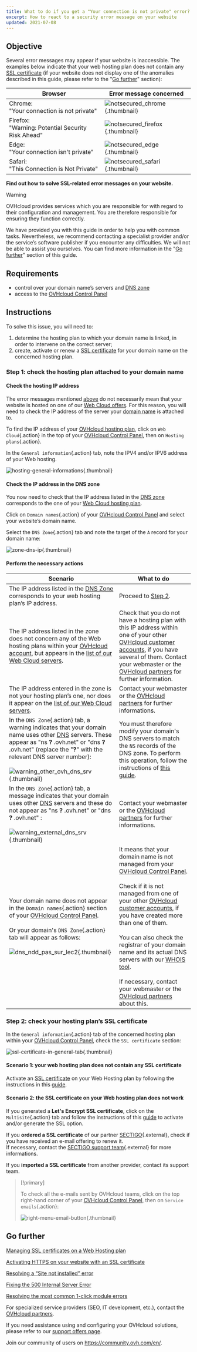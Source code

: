 ```yaml
---
title: What to do if you get a "Your connection is not private" error?
excerpt: How to react to a security error message on your website
updated: 2021-07-08
---
```


## Objective <a name="objective"></a>

Several error messages may appear if your website is inaccessible. The examples below indicate that your web hosting plan does not contain any [SSL certificate](/pages/web_cloud/web_hosting/ssl_on_webhosting) (if your website does not display one of the anomalies described in this guide, please refer to the "[Go further](#go-further)" section):

|Browser|Error message concerned|
|-|---|
|Chrome:<br>"Your connection is not private"|![notsecured_chrome](images/notsecured-chrome.png){.thumbnail}|
|Firefox:<br>"Warning: Potential Security Risk Ahead"|![notsecured_firefox](images/notsecured-firefox.png){.thumbnail}|
|Edge:<br>"Your connection isn't private"|![notsecured_edge](images/notsecured-edge.png){.thumbnail}|
|Safari:<br>"This Connection is Not Private"|![notsecured_safari](images/notsecured-safari.png){.thumbnail}|

**Find out how to solve SSL-related error messages on your website.**

> [!warning]
>
> OVHcloud provides services which you are responsible for with regard to their configuration and management. You are therefore responsible for ensuring they function correctly.
>
> We have provided you with this guide in order to help you with common tasks. Nevertheless, we recommend contacting a specialist provider and/or the service’s software publisher if you encounter any difficulties. We will not be able to assist you ourselves. You can find more information in the "[Go further](#go-further)" section of this guide.
>

## Requirements

- control over your domain name’s servers and [DNS zone](/pages/web_cloud/domains/dns_zone_edit#understanding-dns)
- access to the [OVHcloud Control Panel](/links/manager)

## Instructions

To solve this issue, you will need to:

1. determine the hosting plan to which your domain name is linked, in order to intervene on the correct server;
2. create, activate or renew a [SSL certificate](/pages/web_cloud/web_hosting/ssl_on_webhosting) for your domain name on the concerned hosting plan.

### Step 1: check the hosting plan attached to your domain name

#### Check the hosting IP address

The error messages mentioned [above](#objective) do not necessarily mean that your website is hosted on one of our [Web Cloud offers](/links/web/hosting). For this reason, you will need to check the IP address of the server your [domain name](/links/web/domains) is attached to.

To find the IP address of your [OVHcloud hosting plan](/links/web/hosting), click on `Web Cloud`{.action} in the top of your [OVHcloud Control Panel](/links/manager), then on `Hosting plans`{.action}.

In the `General information`{.action} tab, note the IPV4 and/or IPV6 address of your Web hosting.

![hosting-general-informations](images/find-ipv4-and-ipv6.png){.thumbnail}

#### Check the IP address in the DNS zone

You now need to check that the IP address listed in the [DNS zone](/pages/web_cloud/domains/dns_zone_edit) corresponds to the one of your [Web Cloud hosting plan](/links/web/hosting).

Click on `Domain names`{.action} of your [OVHcloud Control Panel](/links/manager) and select your website’s domain name.

Select the `DNS Zone`{.action} tab and note the target of the `A` record for your domain name:

![zone-dns-ip](images/dashboard-entry-a.png){.thumbnail}

#### Perform the necessary actions

|Scenario|What to do|
|---|---|
|The IP address listed in the [DNS Zone](/pages/web_cloud/domains/dns_zone_edit) corresponds to your web hosting plan’s IP address.|Proceed to [Step 2](#step2).|
|The IP address listed in the zone does not concern any of the Web hosting plans within your [OVHcloud account](/links/manager), but appears in the [list of our Web Cloud servers](/pages/web_cloud/web_hosting/clusters_and_shared_hosting_IP).|Check that you do not have a hosting plan with this IP address within one of your other [OVHcloud customer accounts](/links/manager), if you have several of them. Contact your webmaster or the [OVHcloud partners](/links/partner) for further information.|
|The IP address entered in the zone is not your hosting plan’s one, nor does it appear on the [list of our Web Cloud servers](/pages/web_cloud/web_hosting/clusters_and_shared_hosting_IP).|Contact your webmaster or the [OVHcloud partners](/links/partner) for further informations.|
|In the `DNS Zone`{.action} tab, a warning indicates that your domain name uses other [DNS](/pages/web_cloud/domains/dns_zone_edit#understanding-dns) servers. These appear as "ns **?** .ovh.net" or "dns **?** .ovh.net" (replace the "**?**" with the relevant DNS server number):<br><br>![warning_other_ovh_dns_srv](images/message-other-ovh-dns-servers.png){.thumbnail}|You must therefore modify your domain's DNS servers to match the `NS` records of the DNS zone. To perform this operation, follow the instructions of [this guide](/pages/web_cloud/domains/dns_server_general_information#modifying-dns-servers).|
|In the `DNS Zone`{.action} tab, a message indicates that your domain uses other [DNS](/pages/web_cloud/domains/dns_zone_edit#understanding-dns) servers and these do not appear as "ns **?** .ovh.net" or "dns **?** .ovh.net" :<br><br>![warning_external_dns_srv](images/message-external-dns-servers.png){.thumbnail}|Contact your webmaster or the [OVHcloud partners](/links/partner) for further informations.|
|Your domain name does not appear in the `Domain names`{.action} section of your [OVHcloud Control Panel](/links/manager).<br><br>Or your domain's `DNS Zone`{.action} tab will appear as follows:<br><br>![dns_ndd_pas_sur_lec2](images/zone-without-domain-top-of-the-page.png){.thumbnail}|It means that your domain name is not managed from your [OVHcloud Control Panel](/links/manager).<br><br>Check if it is not managed from one of your other [OVHcloud customer accounts](/links/manager), if you have created more than one of them.<br><br>You can also check the registrar of your domain name and its actual DNS servers with our [WHOIS tool](https://www.ovh.com/fr/support/outils/check_whois.pl).<br><br>If necessary, contact your webmaster or the [OVHcloud partners](/links/partner) about this.|

### Step 2: check your hosting plan’s SSL certificate <a name="step2"></a>

In the `General information`{.action} tab of the concerned hosting plan within your [OVHcloud Control Panel](/links/manager), check the `SSL certificate` section:

![ssl-certificate-in-general-tab](images/no-ssl-certificate.png){.thumbnail}

#### Scenario 1: your web hosting plan does not contain any SSL certificate

Activate an [SSL certificate](https://www.ovhcloud.com/en-sg/web-hosting/options/ssl/) on your Web Hosting plan by following the instructions in this [guide](/pages/web_cloud/web_hosting/ssl_on_webhosting).

#### Scenario 2: the SSL certificate on your Web hosting plan does not work

If you generated a **Let's Encrypt SSL certificate**, click on the `Multisite`{.action} tab and follow the instructions of this [guide](/pages/web_cloud/web_hosting/ssl_on_webhosting#enabling-ssl-on-a-multisite) to activate and/or generate the SSL option.

If you **ordered a SSL certificate** of our partner [SECTIGO](https://sectigo.com/){.external}, check if you have received an e-mail offering to renew it.
<br>If necessary, contact the [SECTIGO support team](https://sectigo.com/support){.external} for more informations.

If you **imported a SSL certificate** from another provider, contact its support team.

> [!primary]
>
> To check all the e-mails sent by OVHcloud teams, click on the top right-hand corner of your [OVHcloud Control Panel](/links/manager), then on `Service emails`{.action}:
>
>![right-menu-email-button](images/right-menu-email-button.png){.thumbnail}
>

## Go further <a name="go-further"></a>

[Managing SSL certificates on a Web Hosting plan](/pages/web_cloud/web_hosting/ssl_on_webhosting)

[Activating HTTPS on your website with an SSL certificate](/pages/web_cloud/web_hosting/ssl-activate-https-website)

[Resolving a “Site not installed” error](/pages/web_cloud/web_hosting/multisites_website_not_installed)

[Fixing the 500 Internal Server Error](/pages/web_cloud/web_hosting/diagnostic_fix_500_internal_server_error)

[Resolving the most common 1-click module errors](/pages/web_cloud/web_hosting/diagnostic_errors_module1clic)
 
For specialized service providers (SEO, IT development, etc.), contact the [OVHcloud partners](/links/partner).

If you need assistance using and configuring your OVHcloud solutions, please refer to our [support offers page](/links/support).

Join our community of users on <https://community.ovh.com/en/>.